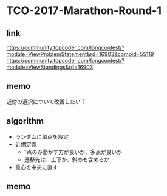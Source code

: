 # TCO-2017-Marathon-Round-1

## link

https://community.topcoder.com/longcontest/?module=ViewProblemStatement&rd=16903&compid=55119
https://community.topcoder.com/longcontest/?module=ViewStandings&rd=16903

## memo

近傍の選択について改善したい？

## algorithm

- ランダムに頂点を設定
- 近傍定義
    - 1点のみ動かす方が良いか、多点が良いか
    - 遷移先は、上下か、斜めも含めるか
- 重心を中央に直す

## memo
